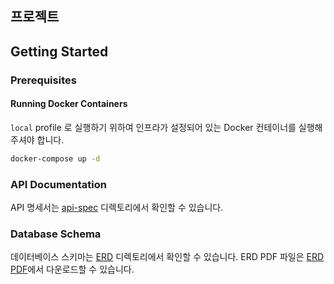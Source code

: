 ## 프로젝트

## Getting Started

### Prerequisites

#### Running Docker Containers

`local` profile 로 실행하기 위하여 인프라가 설정되어 있는 Docker 컨테이너를 실행해주셔야 합니다.

```bash
docker-compose up -d
```

### API Documentation

API 명세서는 [api-spec](./docs/api-spec) 디렉토리에서 확인할 수 있습니다.

### Database Schema

데이터베이스 스키마는 [ERD](./docs/erd) 디렉토리에서 확인할 수 있습니다.
ERD PDF 파일은 [ERD PDF](./docs/erd/erd.pdf)에서 다운로드할 수 있습니다.
